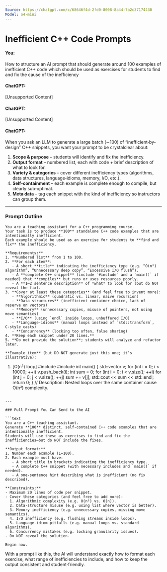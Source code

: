 ```yaml
---
Source: https://chatgpt.com/c/68646f4d-2fd0-8008-8a44-7a2c37174430
Model: o4-mini
---
```


# Inefficient C++ Code Prompts

#### You:
How to structure an AI prompt that should generate around 100 examples of inefficient C++ code which should be used as exercises for students to find and fix the cause of the inefficiency

#### ChatGPT:
\[Unsupported Content]


#### ChatGPT:
\[Unsupported Content]


#### ChatGPT:
When you ask an LLM to generate a large batch (∼100) of “inefficient‐by‐design” C++ snippets, you want your prompt to be crystal­clear about:

1. **Scope & purpose** – students will identify and fix the inefficiency.
2. **Output format** – numbered list, each with code + brief description of what to look for.
3. **Variety & categories** – cover different inefficiency types (algorithms, data structures, language‑idioms, memory, I/O, etc.).
4. **Self‑containment** – each example is complete enough to compile, but clearly sub‑optimal.
5. **Meta data** – tag each snippet with the kind of inefficiency so instructors can group them.

---

### Prompt Outline

```text
You are a teaching assistant for a C++ programming course.  
Your task is to produce **100** standalone C++ code examples that are intentionally inefficient.  
Each example should be used as an exercise for students to **find and fix** the inefficiency.

**Requirements:**  
1. **Numbered list** from 1 to 100.  
2. **For each item**:  
   - A short **title** indicating the inefficiency type (e.g. “O(n²) algorithm”, “Unnecessary deep copy”, “Excessive I/O flush”).  
   - A **complete C++ snippet** (include `#include` and a `main()` if needed) that **compiles** but runs or uses resources poorly.  
   - A **1–2 sentence description** of *what* to look for (but do NOT reveal the fix).  
3. **Cover at least these categories** (and feel free to invent more):  
   - **Algorithmic** (quadratic vs. linear, naive recursion)  
   - **Data structures** (inefficient container choice, lack of reserve on vectors)  
   - **Memory** (unnecessary copies, misuse of pointers, not using move semantics)  
   - **I/O** (using `endl` inside loops, unbuffered I/O)  
   - **Language‑idioms** (manual loops instead of `std::transform`, C‑style casts)  
   - **Concurrency** (locking too often, false sharing)  
4. **Keep each snippet under 20 lines.**  
5. **Do not provide the solution**; students will analyze and refactor later.

**Example item** (but DO NOT generate just this one; it’s illustrative):

```

1. \[O(n²) loop]
   \#include <iostream>
   \#include <vector>
   int main() {
   std::vector<int> v;
   for (int i = 0; i < 10000; ++i)
   v.push\_back(i);
   int sum = 0;
   for (int i = 0; i < v.size(); ++i)
   for (int j = 0; j < v.size(); ++j)
   sum += v\[j];
   std::cout << sum << std::endl;
   return 0;
   }
   // Description: Nested loops over the same container cause O(n²) complexity.

````

---

### Full Prompt You Can Send to the AI

```text
You are a C++ teaching assistant.  
Generate **100** distinct, self‐contained C++ code examples that are intentionally inefficient.  
Students will use these as exercises to find and fix the inefficiencies—but do NOT include the fixes.

**Output format:**  
1. Number each example (1–100).  
2. Each example must have:
   - A short title in brackets indicating the inefficiency type.
   - A complete C++ snippet (with necessary includes and `main()` if needed).
   - A one‐sentence hint describing what is inefficient (no fix described).

**Constraints:**  
- Maximum 20 lines of code per snippet.  
- Cover these categories (and feel free to add more):
  1. Algorithmic complexity (e.g. O(n²) vs. O(n)).
  2. Data‐structure misuse (e.g. using list where vector is better).
  3. Memory inefficiency (e.g. unnecessary copies, missing move semantics).
  4. I/O inefficiency (e.g. flushing streams inside loops).
  5. Language‐idiom pitfalls (e.g. manual loops vs. standard algorithms).
  6. Concurrency mistakes (e.g. locking granularity issues).
- Do NOT reveal the solution.

Begin now.  
````

With a prompt like this, the AI will understand exactly how to format each exercise, what range of inefficiencies to include, and how to keep the output consistent and student‑friendly.
